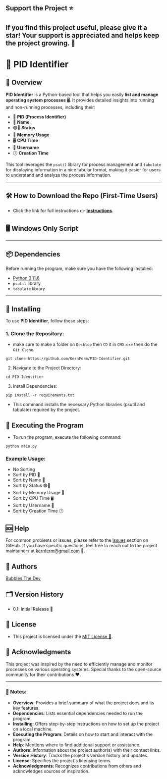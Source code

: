 ## Support the Project ⭐

If you find this project useful, please give it a star! Your support is appreciated and helps keep the project growing. 🌟
-----

# 🚀 PID Identifier

## 🌟 Overview

**PID Identifier** is a Python-based tool that helps you easily **list and manage operating system processes** 🖥️. It provides detailed insights into running and non-running processes, including their:

- 🔢 **PID (Process Identifier)**
- 📛 **Name**
- 🟢🔴 **Status**
- 💾 **Memory Usage**
- 🖥️ **CPU Time**
- 👤 **Username**
- 🕒 **Creation Time**

This tool leverages the `psutil` library for process management and `tabulate` for displaying information in a nice tabular format, making it easier for users to understand and analyze the process information.

---

## 🛠️ How to Download the Repo (First-Time Users)

- Click the link for full instructions 👉 [**Instructions**](https://www.gitprojects.fnbubbles420.org/how-to-download-repos).

## 🖥️ Windows Only Script

---

## 📦 Dependencies

Before running the program, make sure you have the following installed:

- [Python 3.11.6](https://github.com/KernFerm/Py3.11.6installer)
- `psutil` library
- `tabulate` library

---

## 🔧 Installing

To use **PID Identifier**, follow these steps:

### 1. Clone the Repository:
  - make sure to make a folder on `Desktop` then `CD` it in `CMD.exe` then do the `Git Clone`.
```
git clone https://github.com/KernFerm/PID-Identifier.git
```
2. Navigate to the Project Directory:

```
cd PID-Identifier
```

3. Install Dependencies:

```
pip install -r requirements.txt
```
- This command installs the necessary Python libraries (psutil and tabulate) required by the project.

## 🏃 Executing the Program

- To run the program, execute the following command:
```
python main.py
```

### Example Usage:
- No Sorting
- Sort by PID 🔢
- Sort by Name 📛
- Sort by Status 🟢🔴
- Sort by Memory Usage 💾
- Sort by CPU Time 🖥️
- Sort by Username 👤
- Sort by Creation Time 🕒

## 🆘 Help

For common problems or issues, please refer to the [Issues](https://github.com/KernFerm/PID-Identifier/issues) section on GitHub. If you have specific questions, feel free to reach out to the project maintainers at kernferm@gmail.com 📧.

## 👥 Authors

[Bubbles The Dev](https://github.com/kernferm)

## 🗂️ Version History

- 0.1: Initial Release 🚀

## 📜 License

- This project is licensed under the [MIT License 📄](https://github.com/KernFerm/PID-Identifier/blob/main/LICENSE).

## 🙏 Acknowledgments

This project was inspired by the need to efficiently manage and monitor processes on various operating systems. Special thanks to the open-source community for their contributions ❤️.

---

### 📝 Notes:

- **Overview**: Provides a brief summary of what the project does and its key features.
- **Dependencies**: Lists essential dependencies needed to run the program.
- **Installing**: Offers step-by-step instructions on how to set up the project on a local machine.
- **Executing the Program**: Details on how to start and interact with the program.
- **Help**: Mentions where to find additional support or assistance.
- **Authors**: Information about the project author(s) with their contact links.
- **Version History**: Tracks the project's version history and updates.
- **License**: Specifies the project's licensing terms.
- **Acknowledgments**: Recognizes contributions from others and acknowledges sources of inspiration.






